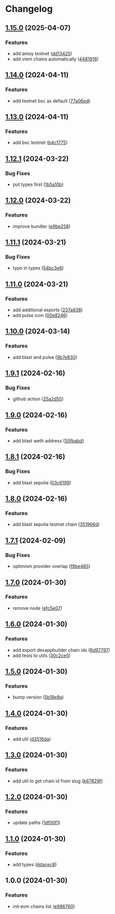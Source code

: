 # Changelog

## [1.15.0](https://github.com/DexKit/dexkit-evm-chains/compare/v1.14.0...v1.15.0) (2025-04-07)


### Features

* add amoy testnet ([dd13425](https://github.com/DexKit/dexkit-evm-chains/commit/dd1342564e0897727d01ab7d521c12cb1ff2ffc8))
* add viem chains automatically ([4481916](https://github.com/DexKit/dexkit-evm-chains/commit/4481916cddac40ccc4f0281d354489a71895bd55))

## [1.14.0](https://github.com/DexKit/dexkit-evm-chains/compare/v1.13.0...v1.14.0) (2024-04-11)


### Features

* add testnet bsc as default ([77a06ed](https://github.com/DexKit/dexkit-evm-chains/commit/77a06edd98800cc37689378fe9b429d290d1170c))

## [1.13.0](https://github.com/DexKit/dexkit-evm-chains/compare/v1.12.1...v1.13.0) (2024-04-11)


### Features

* add bsc testnet ([b4c1775](https://github.com/DexKit/dexkit-evm-chains/commit/b4c1775cd35e5e900c07901772d79987cc41c3bf))

## [1.12.1](https://github.com/DexKit/dexkit-evm-chains/compare/v1.12.0...v1.12.1) (2024-03-22)


### Bug Fixes

* put types first ([1b5a10b](https://github.com/DexKit/dexkit-evm-chains/commit/1b5a10b77ec6e9bf895b69803653df11b71e4582))

## [1.12.0](https://github.com/DexKit/dexkit-evm-chains/compare/v1.11.1...v1.12.0) (2024-03-22)


### Features

* improve bundler ([e9be258](https://github.com/DexKit/dexkit-evm-chains/commit/e9be2582d9b70440b609fef3fa8c7619b65fc446))

## [1.11.1](https://github.com/DexKit/dexkit-evm-chains/compare/v1.11.0...v1.11.1) (2024-03-21)


### Bug Fixes

* typo in types ([54bc3e6](https://github.com/DexKit/dexkit-evm-chains/commit/54bc3e6f477386a72c8c57efe5b48f255f8047da))

## [1.11.0](https://github.com/DexKit/dexkit-evm-chains/compare/v1.10.0...v1.11.0) (2024-03-21)


### Features

* add additional exports ([237a838](https://github.com/DexKit/dexkit-evm-chains/commit/237a838d0aa4b3079090590a7c0c45473f2508b9))
* add pulse icon ([00e8246](https://github.com/DexKit/dexkit-evm-chains/commit/00e8246251ac2188597f30050123e991160535d1))

## [1.10.0](https://github.com/DexKit/dexkit-evm-chains/compare/v1.9.1...v1.10.0) (2024-03-14)


### Features

* add blast and pulse ([9b7e830](https://github.com/DexKit/dexkit-evm-chains/commit/9b7e8300f2f1ea03f2a6ce4f035944f6f3f1065d))

## [1.9.1](https://github.com/DexKit/dexkit-evm-chains/compare/v1.9.0...v1.9.1) (2024-02-16)


### Bug Fixes

* github action ([25a2d50](https://github.com/DexKit/dexkit-evm-chains/commit/25a2d505db5615b5ea41dc1974b7acfa010c72f3))

## [1.9.0](https://github.com/DexKit/dexkit-evm-chains/compare/v1.8.1...v1.9.0) (2024-02-16)


### Features

* add blast weth address ([55fbabd](https://github.com/DexKit/dexkit-evm-chains/commit/55fbabd1ce8b900687e577adc1399d4dde29e3dc))

## [1.8.1](https://github.com/DexKit/dexkit-evm-chains/compare/v1.8.0...v1.8.1) (2024-02-16)


### Bug Fixes

* add blast sepolia ([03c6199](https://github.com/DexKit/dexkit-evm-chains/commit/03c61990a9150c5005da1e5eab0f0c00552bcb04))

## [1.8.0](https://github.com/DexKit/dexkit-evm-chains/compare/v1.7.1...v1.8.0) (2024-02-16)


### Features

* add blast sepolia testnet chain ([351966d](https://github.com/DexKit/dexkit-evm-chains/commit/351966dd9eea7db6c551b876846b6314e822eaf5))

## [1.7.1](https://github.com/DexKit/dexkit-evm-chains/compare/v1.7.0...v1.7.1) (2024-02-09)


### Bug Fixes

* optimism provider overlap ([f9be485](https://github.com/DexKit/dexkit-evm-chains/commit/f9be485ed49234635a8d7a2da58439fcb6f274f8))

## [1.7.0](https://github.com/DexKit/dexkit-evm-chains/compare/v1.6.0...v1.7.0) (2024-01-30)


### Features

* remove node ([efc5e07](https://github.com/DexKit/dexkit-evm-chains/commit/efc5e070a0232637fb69d8f38ec887a7798616fa))

## [1.6.0](https://github.com/DexKit/dexkit-evm-chains/compare/v1.5.0...v1.6.0) (2024-01-30)


### Features

* add export dexappbuilder chain ids ([6d97797](https://github.com/DexKit/dexkit-evm-chains/commit/6d97797a27a8a9c040bc46c2ab0d95cefedec64a))
* add tests to utils ([30c2ce5](https://github.com/DexKit/dexkit-evm-chains/commit/30c2ce59e90dd6e2d41eaa40c92256b3785a5bfe))

## [1.5.0](https://github.com/DexKit/dexkit-evm-chains/compare/v1.4.0...v1.5.0) (2024-01-30)


### Features

* bump version ([5b18e8a](https://github.com/DexKit/dexkit-evm-chains/commit/5b18e8aafc2a0590bf1e6b9a650e455fceb6b39e))

## [1.4.0](https://github.com/DexKit/dexkit-evm-chains/compare/v1.3.0...v1.4.0) (2024-01-30)


### Features

* add util ([d3516da](https://github.com/DexKit/dexkit-evm-chains/commit/d3516da8fa922d3d37b6f2e49a655e4725b73c12))

## [1.3.0](https://github.com/DexKit/dexkit-evm-chains/compare/v1.2.0...v1.3.0) (2024-01-30)


### Features

* add util to get chain id from slug ([b67829f](https://github.com/DexKit/dexkit-evm-chains/commit/b67829fc46d64767dc11a2f9348b76015573090f))

## [1.2.0](https://github.com/DexKit/dexkit-evm-chains/compare/v1.1.0...v1.2.0) (2024-01-30)


### Features

* update paths ([1df00f1](https://github.com/DexKit/dexkit-evm-chains/commit/1df00f1bc260aa2bb8bcdb43663fc0f9500a54a0))

## [1.1.0](https://github.com/DexKit/dexkit-evm-chains/compare/v1.0.0...v1.1.0) (2024-01-30)


### Features

* add types ([ddacec8](https://github.com/DexKit/dexkit-evm-chains/commit/ddacec837aa85ec4ab819b2b09535f6543ebcdeb))

## 1.0.0 (2024-01-30)


### Features

* init evm chains list ([e986760](https://github.com/DexKit/dexkit-evm-chains/commit/e98676017f410b2a55d2274ef8fb3c4fd73a813b))
